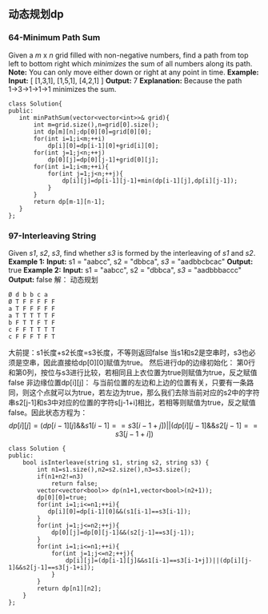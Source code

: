 ## 动态规划dp
 ### 64-Minimum Path Sum
 Given a  _m_  x  _n_  grid filled with non-negative numbers, find a path from top left to bottom right which  _minimizes_  the sum of all numbers along its path.
**Note:**  You can only move either down or right at any point in time.
**Example:**
**Input:**
[
  [1,3,1],
  [1,5,1],
  [4,2,1]
]
**Output:** 7
**Explanation:** Because the path 1→3→1→1→1 minimizes the sum.
 ```
class Solution{
public:
	int minPathSum(vector<vector<int>>& grid){
		int m=grid.size(),n=grid[0].size();
		int dp[m][n];dp[0][0]=grid[0][0];
		for(int i=1;i<m;++i)
			dp[i][0]=dp[i-1][0]+grid[i][0];
		for(int j=1;j<n;++j)
			dp[0][j]=dp[0][j-1]+grid[0][j];
		for(int i=1;i<m;++i){
			for(int j=1;j<n;++j){
				dp[i][j]=dp[i-1][j-1]+min(dp[i-1][j],dp[i][j-1]);
			}
		}
		return dp[m-1][n-1];
	}
};
```
### 97-Interleaving String
Given  _s1_,  _s2_,  _s3_, find whether  _s3_  is formed by the interleaving of  _s1_  and  _s2_.
**Example 1:**
**Input:** s1 = "aabcc", s2 = "dbbca", _s3_ = "aadbbcbcac"
**Output:** true
**Example 2:**
**Input:** s1 = "aabcc", s2 = "dbbca", _s3_ = "aadbbbaccc"
**Output:** false
解：
动态规划
```
Ø d b b c a
Ø T F F F F F
a T F F F F F
a T T T T T F
b F T T F T F
c F F T T T T
c F F F T F T
```
大前提：s1长度+s2长度=s3长度，不等则返回false
当s1和s2是空串时，s3也必须是空串，因此直接给dp[0][0]赋值为true。
然后进行dp的边缘初始化：
第0行和第0列，按位与s3进行比较，若相同且上衣位置为true则赋值为true，反之赋值false
非边缘位置dp[i][j]：
与当前位置的左边和上边的位置有关，只要有一条路同，则这个点就可以为true，若左边为true，那么我们去除当前对应的s2中的字符串s2[j-1]和s3中对应的位置的字符s[j-1+i]相比，若相等则赋值为true，反之赋值false。因此状态方程为：
$$
dp[i][j]=(dp[i-1][j]\&\&s1[i-1]==s3[i-1+j])||(dp[i][j-1]\&\&s2[j-1]==s3[j-1+i])
$$
```
class Solution {
public:
    bool isInterleave(string s1, string s2, string s3) {
        int n1=s1.size(),n2=s2.size(),n3=s3.size();
        if(n1+n2!=n3)
            return false;
        vector<vector<bool>> dp(n1+1,vector<bool>(n2+1));
        dp[0][0]=true;
        for(int i=1;i<=n1;++i){
           dp[i][0]=dp[i-1][0]&&(s1[i-1]==s3[i-1]);
        }
        for(int j=1;j<=n2;++j){
            dp[0][j]=dp[0][j-1]&&(s2[j-1]==s3[j-1]);
        }
        for(int i=1;i<=n1;++i){
            for(int j=1;j<=n2;++j){
                dp[i][j]=(dp[i-1][j]&&s1[i-1]==s3[i-1+j])||(dp[i][j-1]&&s2[j-1]==s3[j-1+i]);
            }
        }
        return dp[n1][n2];
    }
};
```
<!--stackedit_data:
eyJoaXN0b3J5IjpbLTEwMzIyMTQyMTEsLTg3MzIwMTMwOF19
-->